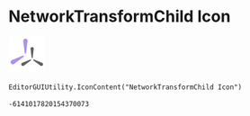 # NetworkTransformChild Icon
![](/img/NetworkTransformChild%20Icon.png)

``` CSharp
EditorGUIUtility.IconContent("NetworkTransformChild Icon")
```
```
-6141017820154370073
```
